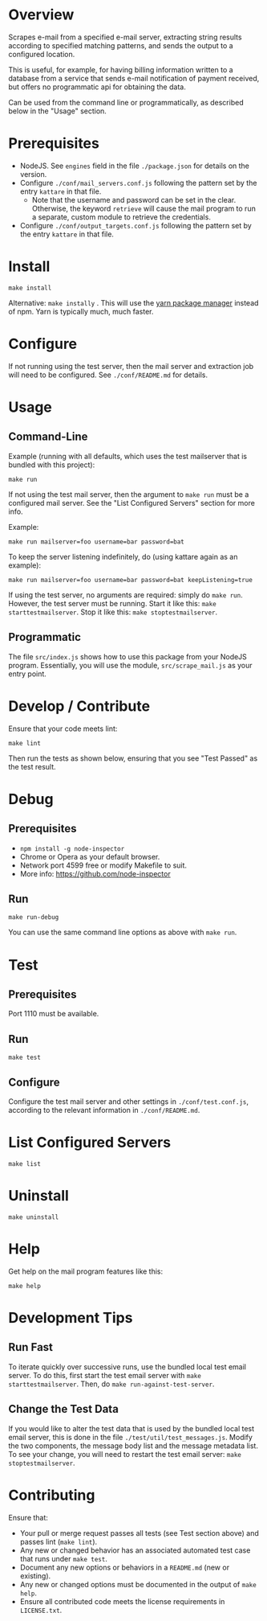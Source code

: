# Overview

Scrapes e-mail from a specified e-mail server, extracting string results according to specified matching patterns, and sends the output to a configured location.

This is useful, for example, for having billing information written to a database from a service that sends e-mail notification of payment received, but offers no programmatic api for obtaining the data.

Can be used from the command line or programmatically, as described below in the "Usage" section.

# Prerequisites

  * NodeJS.  See `engines` field in the file `./package.json` for details on the version.
  * Configure `./conf/mail_servers.conf.js` following the pattern set by the entry `kattare` in that file.
    * Note that the username and password can be set in the clear.  Otherwise, the keyword `retrieve` will cause the mail
    program to run a separate, custom module to retrieve the credentials.
  * Configure `./conf/output_targets.conf.js` following the pattern set by the entry `kattare` in that file.

# Install

`make install`

Alternative: `make instally` .  This will use the [yarn package manager](https://yarnpkg.com) instead of npm.  Yarn is typically much, much faster.

# Configure

If not running using the test server, then the mail server and extraction job will need to be configured.  See `./conf/README.md` for details.

# Usage

## Command-Line

Example (running with all defaults, which uses the test mailserver that is bundled with this project):

```
make run
```

If not using the test mail server, then the argument to `make run` must be a configured mail server.  See the "List Configured Servers" section for more info.

Example:

```
make run mailserver=foo username=bar password=bat
```

To keep the server listening indefinitely, do (using kattare again as an example):

```
make run mailserver=foo username=bar password=bat keepListening=true
```

If using the test server, no arguments are required: simply do `make run`.  However, the test server must be running.  Start it like this: `make starttestmailserver`.  Stop it like this: `make stoptestmailserver`.

## Programmatic

The file `src/index.js` shows how to use this package from your NodeJS program.  Essentially, you will use the module, `src/scrape_mail.js` as your entry point.

# Develop / Contribute

Ensure that your code meets lint:

`make lint`

Then run the tests as shown below, ensuring that you see "Test Passed" as the test result.

# Debug

## Prerequisites

  * `npm install -g node-inspector`
  * Chrome or Opera as your default browser.
  * Network port 4599 free or modify Makefile to suit.
  * More info: https://github.com/node-inspector

## Run

`make run-debug`

You can use the same command line options as above with `make run`.

# Test

## Prerequisites

Port 1110 must be available.

## Run

`make test`

## Configure

Configure the test mail server and other settings in `./conf/test.conf.js`, according to the relevant information in `./conf/README.md`.

# List Configured Servers

`make list`

# Uninstall

`make uninstall`

# Help

Get help on the mail program features like this:

```
make help
```

# Development Tips

## Run Fast

To iterate quickly over successive runs, use the bundled local test email server.  To do this, first start the test email server with `make starttestmailserver`.  Then, do `make run-against-test-server`.

## Change the Test Data

If you would like to alter the test data that is used by the bundled local test email server, this is done in the file `./test/util/test_messages.js`.  Modify the two components, the message body list and the message metadata list.  To see your change, you will need to restart the test email server: `make stoptestmailserver`.

# Contributing

Ensure that:

  * Your pull or merge request passes all tests (see Test section above) and passes lint (`make lint`).
  * Any new or changed behavior has an associated automated test case that runs under `make test`.
  * Document any new options or behaviors in a `README.md` (new or existing).
  * Any new or changed options must be documented in the output of `make help`.
  * Ensure all contributed code meets the license requirements in `LICENSE.txt`.
